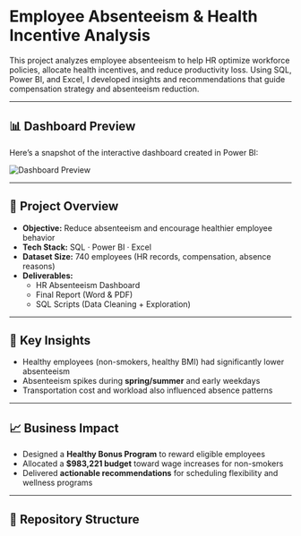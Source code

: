 # Employee Absenteeism & Health Incentive Analysis

This project analyzes employee absenteeism to help HR optimize workforce policies, allocate health incentives, and reduce productivity loss. Using SQL, Power BI, and Excel, I developed insights and recommendations that guide compensation strategy and absenteeism reduction.

---

## 📊 Dashboard Preview
Here’s a snapshot of the interactive dashboard created in Power BI:

![Dashboard Preview](images/dashboard.png)

---

## 🚀 Project Overview
- **Objective:** Reduce absenteeism and encourage healthier employee behavior  
- **Tech Stack:** SQL · Power BI · Excel  
- **Dataset Size:** 740 employees (HR records, compensation, absence reasons)  
- **Deliverables:**  
  - HR Absenteeism Dashboard  
  - Final Report (Word & PDF)  
  - SQL Scripts (Data Cleaning + Exploration)  

---

## 🔑 Key Insights
- Healthy employees (non-smokers, healthy BMI) had significantly lower absenteeism  
- Absenteeism spikes during **spring/summer** and early weekdays  
- Transportation cost and workload also influenced absence patterns  

---

## 📈 Business Impact
- Designed a **Healthy Bonus Program** to reward eligible employees  
- Allocated a **$983,221 budget** toward wage increases for non-smokers  
- Delivered **actionable recommendations** for scheduling flexibility and wellness programs  

---

## 📂 Repository Structure
